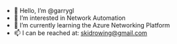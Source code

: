 - 👋 Hello, I’m @garrygl
- 👀 I’m interested in Network Automation
- 🌱 I’m currently learning the Azure Networking Platform
- 📫 I can be reached at: skidrowing@gmail.com

<!---
garrygl/garrygl is a ✨ special ✨ repository because its `README.md` (this file) appears on your GitHub profile.
You can click the Preview link to take a look at your changes.
--->
